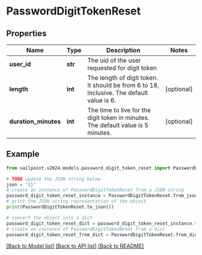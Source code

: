 # PasswordDigitTokenReset


## Properties

Name | Type | Description | Notes
------------ | ------------- | ------------- | -------------
**user_id** | **str** | The uid of the user requested for digit token | 
**length** | **int** | The length of digit token. It should be from 6 to 18, inclusive. The default value is 6. | [optional] 
**duration_minutes** | **int** | The time to live for the digit token in minutes. The default value is 5 minutes. | [optional] 

## Example

```python
from sailpoint.v2024.models.password_digit_token_reset import PasswordDigitTokenReset

# TODO update the JSON string below
json = "{}"
# create an instance of PasswordDigitTokenReset from a JSON string
password_digit_token_reset_instance = PasswordDigitTokenReset.from_json(json)
# print the JSON string representation of the object
print(PasswordDigitTokenReset.to_json())

# convert the object into a dict
password_digit_token_reset_dict = password_digit_token_reset_instance.to_dict()
# create an instance of PasswordDigitTokenReset from a dict
password_digit_token_reset_from_dict = PasswordDigitTokenReset.from_dict(password_digit_token_reset_dict)
```
[[Back to Model list]](../README.md#documentation-for-models) [[Back to API list]](../README.md#documentation-for-api-endpoints) [[Back to README]](../README.md)


